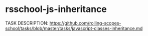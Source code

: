 # rsschool-js-inheritance

TASK DESCRIPTION:
https://github.com/rolling-scopes-school/tasks/blob/master/tasks/javascript-classes-inheritance.md
